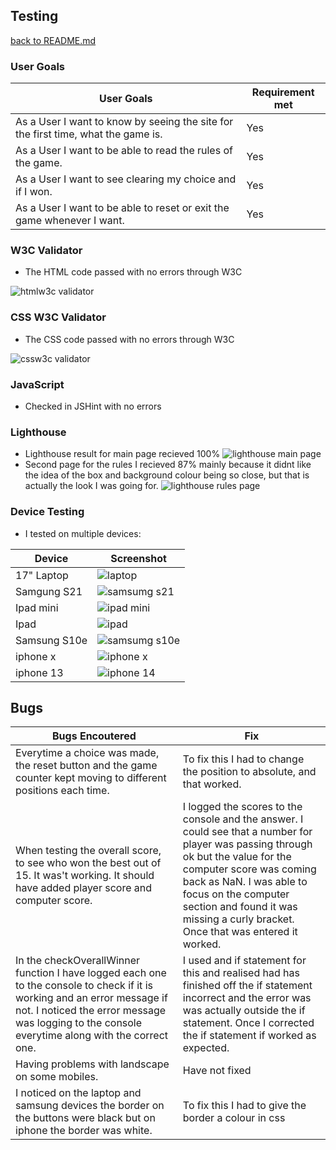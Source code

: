 ## Testing
[back to README.md](README.md)

### User Goals

| User Goals | Requirement met |
| --- | --- |
| As a User I want to know by seeing the site for the first time, what the game is. | Yes |
| As a User I want to be able to read the rules of the game. | Yes |
| As a User I want to see clearing my choice and if I won. | Yes |
| As a User I want to be able to reset or exit the game whenever I want. | Yes |

### W3C Validator
* The HTML code passed  with no errors through W3C

![htmlw3c validator](/assets/images/readme-images/HTMLW3C.png)

### CSS W3C Validator
* The CSS code passed with no errors through W3C

![cssw3c validator](/assets/images/readme-images/CSSW3C.png)

### JavaScript 
* Checked in JSHint with no errors

### Lighthouse
* Lighthouse result for main page recieved 100%
![lighthouse main page](/assets/images/readme-images/lighthouse.png)
* Second page for the rules I recieved 87% mainly because it didnt like the idea of the box and background colour being so close, but that is actually the look I was going for.
![lighthouse rules page](/assets/images/readme-images/lighthouserules.png)

### Device Testing
* I tested on multiple devices:

| Device | Screenshot |
| --- | --- |
| 17" Laptop | ![laptop](/assets/images/readme-images/Laptop17.png) |
| Samgung S21 | ![samsumg s21](/assets/images/readme-images/samsungs21.jpg) |
| Ipad mini | ![ipad mini](/assets/images/readme-images/ipad-mini.jpg) |
| Ipad | ![ipad](/assets/images/readme-images/samsungs21.jpg) |
| Samsung S10e | ![samsumg s10e](/assets/images/readme-images/samsungs10e.jpg) |
| iphone x | ![iphone x](/assets/images/readme-images/iphonex.jpg) |
| iphone 13 |![iphone 14](/assets/images/readme-images/iphone13.jpg) |

## Bugs


| Bugs Encoutered | Fix |
| --- | --- |
|  Everytime a choice was made, the reset button and the game counter kept moving to different positions each time. | To fix this I had to change the position to absolute, and that worked. |
|  When testing the overall score, to see who won the best out of 15.  It was't working. It should have added player score and computer score.| I logged the scores to the console and the answer. I could see that a number for player was passing through ok but the value for the computer score was coming back as NaN. I was able to focus on the computer section and found it was missing a curly bracket. Once that was entered it worked. |
| In the checkOverallWinner function I have logged each one to the console to check if it is working and an error message if not. I noticed  the error message was logging to the console everytime along with the correct one. | I used and if statement for this and realised had has finished off the if statement incorrect and the error was was actually outside the if statement. Once I corrected the if statement if worked as expected. |
| Having problems with landscape on some mobiles. | Have not fixed |
| I noticed on the laptop and samsung devices the border on the buttons were black but on iphone the border was white.  | To fix this I had to give the border a colour in css |